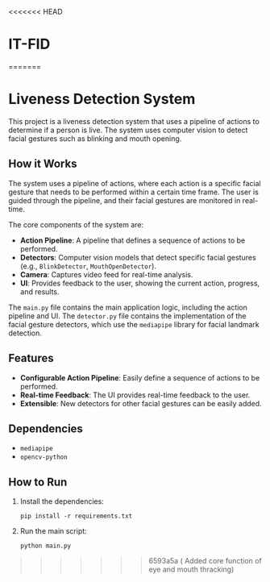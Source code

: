 <<<<<<< HEAD
# IT-FID
=======
# Liveness Detection System

This project is a liveness detection system that uses a pipeline of actions to determine if a person is live. The system uses computer vision to detect facial gestures such as blinking and mouth opening.

## How it Works

The system uses a pipeline of actions, where each action is a specific facial gesture that needs to be performed within a certain time frame. The user is guided through the pipeline, and their facial gestures are monitored in real-time.

The core components of the system are:

- **Action Pipeline**: A pipeline that defines a sequence of actions to be performed.
- **Detectors**: Computer vision models that detect specific facial gestures (e.g., `BlinkDetector`, `MouthOpenDetector`).
- **Camera**: Captures video feed for real-time analysis.
- **UI**: Provides feedback to the user, showing the current action, progress, and results.

The `main.py` file contains the main application logic, including the action pipeline and UI. The `detector.py` file contains the implementation of the facial gesture detectors, which use the `mediapipe` library for facial landmark detection.

## Features

- **Configurable Action Pipeline**: Easily define a sequence of actions to be performed.
- **Real-time Feedback**: The UI provides real-time feedback to the user.
- **Extensible**: New detectors for other facial gestures can be easily added.

## Dependencies

- `mediapipe`
- `opencv-python`

## How to Run

1. Install the dependencies:
   ```
   pip install -r requirements.txt
   ```
2. Run the main script:
   ```
   python main.py
   ```
>>>>>>> 6593a5a ( Added core function of eye and mouth thracking)
